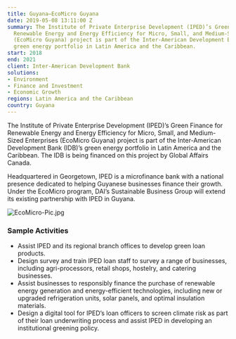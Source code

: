 ```yaml
---
title: Guyana—EcoMicro Guyana
date: 2019-05-08 13:11:00 Z
summary: The Institute of Private Enterprise Development (IPED)’s Green Finance for
  Renewable Energy and Energy Efficiency for Micro, Small, and Medium-Sized Enterprises
  (EcoMicro Guyana) project is part of the Inter-American Development Bank (IDB)’s
  green energy portfolio in Latin America and the Caribbean.
start: 2018
end: 2021
client: Inter-American Development Bank
solutions:
- Environment
- Finance and Investment
- Economic Growth
regions: Latin America and the Caribbean
country: Guyana
---
```


The Institute of Private Enterprise Development (IPED)’s Green Finance for Renewable Energy and Energy Efficiency for Micro, Small, and Medium-Sized Enterprises (EcoMicro Guyana) project is part of the Inter-American Development Bank (IDB)’s green energy portfolio in Latin America and the Caribbean. The IDB is being financed on this project by Global Affairs Canada.
 
Headquartered in Georgetown, IPED is a microfinance bank with a national presence dedicated to helping Guyanese businesses finance their growth. Under the EcoMicro program, DAI’s Sustainable Business Group will extend its existing partnership with IPED in Guyana.

![EcoMicro-Pic.jpg](/uploads/EcoMicro-Pic.jpg)
 
### Sample Activities
 
* Assist IPED and its regional branch offices to develop green loan products.
* Design survey and train IPED loan staff to survey a range of businesses, including agri-processors, retail shops, hostelry, and catering businesses.
* Assist businesses to responsibly finance the purchase of renewable energy generation and energy-efficient technologies, including new or upgraded refrigeration units, solar panels, and optimal insulation materials.
* Design a digital tool for IPED’s loan officers to screen climate risk as part of their loan underwriting process and assist IPED in developing an institutional greening policy.